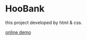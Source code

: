 # HooBank

this project developed by html &amp; css.

 <a href="https://mahdibakhtiariweb.github.io/HooBank/"> online demo </a>
